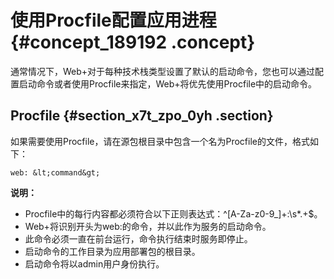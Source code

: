 # 使用Procfile配置应用进程 {#concept_189192 .concept}

通常情况下，Web+对于每种技术栈类型设置了默认的启动命令，您也可以通过配置启动命令或者使用Procfile来指定，Web+将优先使用Procfile中的启动命令。

## Procfile {#section_x7t_zpo_0yh .section}

如果需要使用Procfile，请在源包根目录中包含一个名为Procfile的文件，格式如下：

``` {#codeblock_6ma_is3_n0i}
web: &lt;command&gt;
```

**说明：** 

-   Procfile中的每行内容都必须符合以下正则表达式：^\[A-Za-z0-9\_\]+:\\s\*.+$。
-   Web+将识别开头为web:的命令，并以此作为服务的启动命令。
-   此命令必须一直在前台运行，命令执行结束时服务即停止。
-   启动命令的工作目录为应用部署包的根目录。
-   启动命令将以admin用户身份执行。

